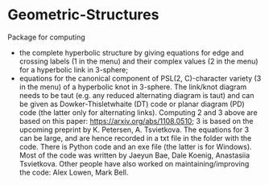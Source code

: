 # Geometric-Structures
Package for computing 
- the complete hyperbolic structure by giving equations for edge and crossing labels (1 in the menu) and their complex values (2 in the menu) for a hyperbolic link in 3-sphere;
- equations for the canonical component of PSL(2, C)-character variety (3 in the menu)
of a hyperbolic knot in 3-sphere.
The link/knot diagram needs to be taut (e.g. any reduced alternating diagram is taut) and can be given as Dowker-Thisletwhaite (DT) code or planar diagram (PD) code (the latter only for alternating links).
Computing  2 and 3 above are based on this paper: https://arxiv.org/abs/1108.0510; 3 is based on the upcoming preprint by K. Petersen, A. Tsvietkova. The equations for 3 can be large, and are hence recorded in a txt file in the folder with the code.
There is Python code and an exe file (the latter is for Windows). 
Most of the code was written by Jaeyun Bae, Dale Koenig, Anastasiia Tsvietkova.
Other people have also worked on maintaining/improving the code: Alex Lowen, Mark Bell.
